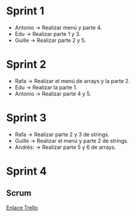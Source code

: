 # Sprint 1
- Antonio &rarr; Realizar menú y parte 4.
- Edu &rarr; Realizar parte 1 y 3.
- Guille &rarr; Realizar parte 2 y 5.
# Sprint 2
- Rafa &rarr; Realizar el menú de arrays y la parte 2.
- Edu &rarr; Realizar la parte 1.
- Antonio &rarr; Realizar parte 4 y 5.
# Sprint 3
- Rafa &rarr; Realizar parte 2 y 3 de strings.
- Guille &rarr; Realizar el menú y parte 2 de strings.
- Andrés: &rarr; Realizar parte 5 y 6 de arrays.
# Sprint 4
## Scrum
[Enlace Trello](https://trello.com/b/19iF0Ymg/proyectoets)
